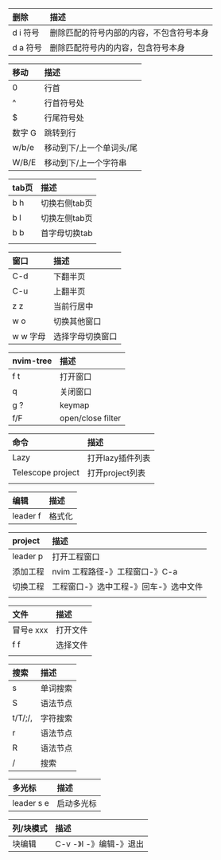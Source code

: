 | 删除     | 描述                                     |
|:---------|:-----------------------------------------|
| d i 符号 | 删除匹配的符号内部的内容，不包含符号本身 |
| d a 符号 | 删除匹配符号内的内容，包含符号本身       |

| 移动   | 描述                     |
|:-------|:-------------------------|
| 0      | 行首                     |
| ^      | 行首符号处               |
| $      | 行尾符号处               |
| 数字 G | 跳转到行                 |
| w/b/e  | 移动到下/上一个单词头/尾 |
| W/B/E  | 移动到下/上一个字符串                         |

| tab页 | 描述          |
|:------|:--------------|
| b h   | 切换右侧tab页 |
| b l   | 切换左侧tab页 |
| b b   | 首字母切换tab |
|       |          |

| 窗口     | 描述         |
|:---------|:-------------|
| C-d      | 下翻半页     |
| C-u      | 上翻半页     |
| z z      | 当前行居中   |
| w o      | 切换其他窗口 |
| w w 字母 | 选择字母切换窗口             |

| nvim-tree | 描述         |
|:------------|:-------------|
| f t         | 打开窗口     |
| q           | 关闭窗口     |
| g ?         | keymap       |
| f/F         | open/close filter |

| 命令              | 描述             |
|:------------------|:-----------------|
| Lazy              | 打开lazy插件列表 |
| Telescope project | 打开project列表  |
|                   |              |

| 编辑     | 描述     |
|:---------|:---------|
| leader f | 格式化 |

| project  | 描述                                  |
|:---------|:--------------------------------------|
| leader p | 打开工程窗口                          |
| 添加工程 | nvim 工程路径-》工程窗口-》C-a        |
| 切换工程 | 工程窗口-》选中工程-》回车-》选中文件 |
|          |                                       |

| 文件      | 描述     |
|:----------|:---------|
| 冒号e xxx | 打开文件 |
| f f       | 选择文件 |
|           |      |

| 搜索    | 描述     |
|:--------|:---------|
| s       | 单词搜索 |
| S       | 语法节点 |
| t/T/;/, | 字符搜索 |
| r       | 语法节点 |
| R       | 语法节点 |
| /       | 搜索         |

| 多光标     | 描述     |
|:-----------|:---------|
| leader s e | 启动多光标 |

| 列/块模式 | 描述     |
|:----------|:---------|
| 块编辑    | C-v -》I -》编辑-》退出 |
